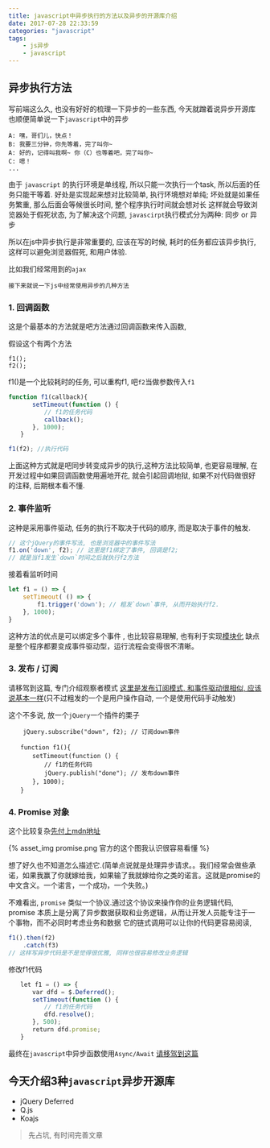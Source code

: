 ```yaml
---
title: javascript中异步执行的方法以及异步的开源库介绍
date: 2017-07-28 22:33:59
categories: "javascript"
tags:
    - js异步
    - javascript
---
```

## 异步执行方法
写前端这么久,  也没有好好的梳理一下异步的一些东西, 今天就蹭着说异步开源库 也顺便简单说一下`javascript`中的异步

```base
A: 嘿，哥们儿，快点！
B: 我要三分钟，你先等着，完了叫你~
A: 好的，记得叫我啊~ 你（C）也等着吧，完了叫你~
C: 嗯！
...
```

由于 `javascript` 的执行环境是单线程,  所以只能一次执行一个task, 所以后面的任务只能干等着.
好处是实现起来想对比较简单, 执行环境想对单纯; 坏处就是如果任务繁重, 那么后面会等候很长时间, 整个程序执行时间就会想对长 这样就会导致浏览器处于假死状态, 为了解决这个问题,  `javascirpt`执行模式分为两种: 同步 or 异步

所以在js中异步执行是非常重要的,  应该在写的时候, 耗时的任务都应该异步执行, 这样可以避免浏览器假死, 和用户体验.

比如我们经常用到的`ajax`

    接下来就说一下js中经常使用异步的几种方法

### 1. 回调函数

这是个最基本的方法就是吧方法通过回调函数来传入函数, 

假设这个有两个方法
```
f1();
f2();
```
f1()是一个比较耗时的任务, 可以重构f1, 吧`f2`当做参数传入`f1`

```javascript
function f1(callback){
　　　　setTimeout(function () {
　　　　　　// f1的任务代码
　　　　　　callback();
　　　　}, 1000);
　　}

f1(f2); //执行代码

```
上面这种方式就是吧同步转变成异步的执行,这种方法比较简单,  也更容易理解,  在开发过程中如果回调函数使用遍地开花, 就会引起回调地狱,  如果不对代码做很好的注释,  后期根本看不懂.

### 2. 事件监听

这种是采用事件驱动, 任务的执行不取决于代码的顺序, 而是取决于事件的触发. 

```javascript
// 这个jQuery的事件写法, 也是浏览器中的事件写法
f1.on('down', f2); // 这里是f1绑定了事件, 回调是f2;
// 就是当f1发生`down`时间之后就执行f2方法
```
接着看监听时间
```javascript
let f1 = () => {
    setTimeout( () => {
        f1.trigger('down'); // 粗发`down`事件, 从而开始执行f2.
    }, 1000);
}
```
这种方法的优点是可以绑定多个事件 , 也比较容易理解,  也有利于实现[模块化](http://www.ruanyifeng.com/blog/2012/10/javascript_module.html)
缺点是整个程序都要变成事件驱动型，运行流程会变得很不清晰。

### 3. 发布 / 订阅
请移驾到这篇, 专门介绍观察者模式 [这里是发布订阅模式, 和事件驱动很相似, 应该说基本一样](http://angely.me/2017/07/26/js%E4%B8%AD%E7%9A%84%E8%A7%82%E5%AF%9F%E8%80%85%E6%A8%A1%E5%BC%8F%E7%A4%BA%E4%BE%8B%E4%BB%A5%E5%8F%8A%E4%BD%BF%E7%94%A8/)(只不过粗发的一个是用户操作自动, 一个是使用代码手动触发)

这个不多说,  放一个`jQuery`一个插件的栗子

```
    jQuery.subscribe("down", f2); // 订阅down事件
```

```
　　function f1(){
　　　　setTimeout(function () {
　　　　　　// f1的任务代码
　　　　　　jQuery.publish("done"); // 发布down事件
　　　　}, 1000);
　　}
```

### 4. Promise 对象

这个比较复杂[先付上mdn地址](https://developer.mozilla.org/zh-CN/docs/Web/JavaScript/Reference/Global_Objects/Promise)

{% asset_img promise.png 官方的这个图我认识很容易看懂 %}

想了好久也不知道怎么描述它.(简单点说就是处理异步请求。。我们经常会做些承诺，如果我赢了你就嫁给我，如果输了我就嫁给你之类的诺言。这就是promise的中文含义。一个诺言，一个成功，一个失败。)

不难看出, `promise` 类似一个协议.通过这个协议来操作你的业务逻辑代码,
promise 本质上是分离了异步数据获取和业务逻辑，从而让开发人员能专注于一个事物，而不必同时考虑业务和数据
它的链式调用可以让你的代码更容易阅读,

```javascript
f1().then(f2)
    .catch(f3)
// 这样写异步代码是不是觉得很优雅, 同样也很容易修改业务逻辑
```
修改f1代码
```javascript
　　let f1 = () => {
　　　　var dfd = $.Deferred();
　　　　setTimeout(function () {
　　　　　　// f1的任务代码
　　　　　　dfd.resolve();
　　　　}, 500);
　　　　return dfd.promise;
　　}
```
最终在`javascript`中异步函数使用`Async/Await` [请移驾到这篇](http://angely.me/2017/06/14/%E4%BD%93%E9%AA%8Ces7%E4%B8%AD%E7%9A%84Async-Await%E6%9D%A5%E5%A4%84%E7%90%86%E5%BC%82%E6%AD%A5/)


## 今天介绍3种`javascript`异步开源库

- jQuery Deferred
- Q.js
- Koajs

> 先占坑, 有时间完善文章
